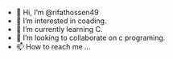 - 👋 Hi, I’m @rifathossen49
- 👀 I’m interested in coading.
- 🌱 I’m currently learning C.
- 💞️ I’m looking to collaborate on c programing.
- 📫 How to reach me ...

<!---
rifathossen49/rifathossen49 is a ✨ special ✨ repository because its `README.md` (this file) appears on your GitHub profile.
You can click the Preview link to take a look at your changes.
--->
